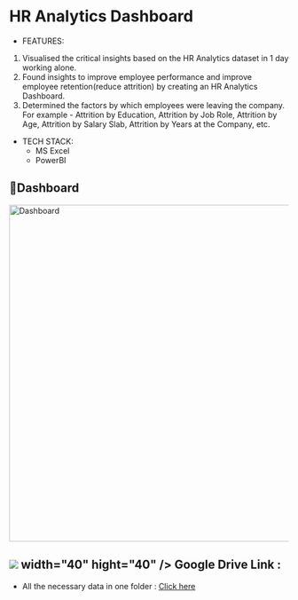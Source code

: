 # HR Analytics Dashboard

* FEATURES:
1. Visualised the critical insights based on the HR Analytics dataset in 1 day working alone.
2. Found insights to improve employee performance and improve employee retention(reduce attrition) by creating an HR Analytics Dashboard.
3. Determined the factors by which employees were leaving the company. For example - Attrition by Education, Attrition by Job Role, Attrition by Age, Attrition by Salary Slab, Attrition by Years at the Company, etc.


* TECH STACK: 
  - MS Excel
  - PowerBI

📃Dashboard
---
<img width="607" alt="Dashboard" src="https://github.com/reema08/PowerBI-Project/assets/109653833/5a36adc4-12ec-491c-8bdf-64204935e28d">

<image src="https://github.com/reema08/PowerBI-Project/assets/109653833/8a523b5b-6d78-4edd-9422-8f53bb3f4284"> width="40" hight="40" /> Google Drive Link :
---
* All the necessary data in one folder : [Click here](https://drive.google.com/drive/folders/15R3o2FkFOMBuo7-adQfRidfyRuhBL5YG?usp=sharing)




